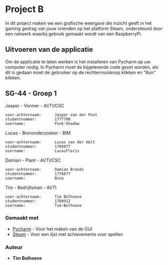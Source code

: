 # Project B
In dit project maken we een grafische weergave die inzicht geeft in het gaming gedrag van jouw vrienden op het platform Steam, ondersteund door een netwerk waarbij gebruik gemaakt wordt van een RaspberryPi.

## Uitvoeren van de applicatie

Om de applicatie te laten werken is het installeren van Pycharm op uw computer nodig.
In Pycharm moet de bijgeleverde code gezet worden, als dit is gedaan moet de gebruiker
op de rechtermuisknop klikken en "Run" klikken. 

## SG-44 - Groep 1

Jasper - Vormer - AI/TI/CSC
```
voor-achternaam:      Jasper van der Post
studentnummer:        1777790
username:             Pink-Shadow
```

Lucas - Brononderzoeker - BIM
```
voor-achternaam:      Lucas van der Holt
studentnummer:        1785077
username:             LucasFloris
```

Damian - Plant - AI/TI/CSC
```
voor-achternaam:      Damian Brands
studentnummer:        1776677
username:             Bino
```

Tim - Bedrijfsman - AI/TI
```
voor-achternaam:      Tim Bolhoeve
studentnummer:        1789912
username:             Tim-Bolhoeve
```

### Gemaakt met

* [Pycharm](https://www.jetbrains.com/pycharm/) - Voor het maken van de GUI
* [Steam](https://store.steampowered.com/) - Voor een lijst met achievements voor spellen

### Auteur

* **Tim Bolhoeve**

